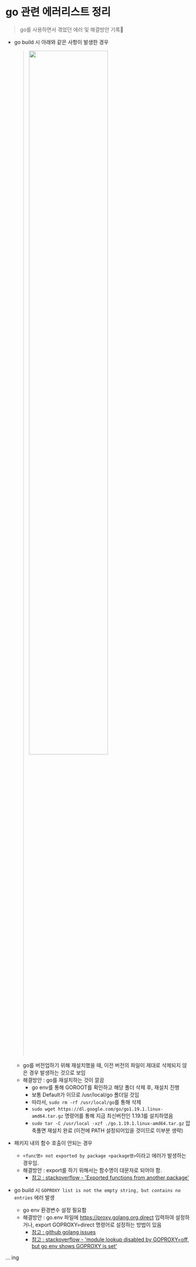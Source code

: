 # go 관련 에러리스트 정리
> go를 사용하면서 겪었던 에러 및 해결방안 기록📝

+ go build 시 아래와 같은 사항이 발생한 경우
  > <img src="https://user-images.githubusercontent.com/72974863/191879872-a06fc911-e2ca-4b9a-b903-59e9395002a6.png" width=70% height=70%>
  + go를 버전업하기 위해 재설치했을 때, 이전 버전의 파일이 제대로 삭제되지 않은 경우 발생하는 것으로 보임
  + 해결방안 : go를 재설치하는 것이 깔끔
     + go env를 통해 GOROOT를 확인하고 해당 폴더 삭제 후, 재설치 진행
     + 보통 Default가 이므로 /usr/local/go 폴더일 것임
     + 따라서, `sudo rm -rf /usr/local/go`를 통해 삭제
     + `sudo wget https://dl.google.com/go/go1.19.1.linux-amd64.tar.gz` 명령어를 통해 지금 최신버전인 1.19.1를 설치하였음
     + `sudo tar -C /usr/local -xzf ./go.1.19.1.linux-amd64.tar.gz` 압축풀면 재설치 완료 (이전에 PATH 설정되어있을 것이므로 이부분 생략)

+ 패키지 내의 함수 호출이 안되는 경우
   + ```<func명> not exported by package <package명>```이라고 에러가 발생하는 경우임.   
   + 해결방안 : export를 하기 위해서는 함수명이 대문자로 되어야 함.
      + [참고 : stackoverflow - 'Exported functions from another package'](https://stackoverflow.com/questions/50079815/exported-functions-from-another-package)      


+ go build 시 `GOPROXY list is not the empty string, but contains no entries` 에러 발생
   + go env 환경변수 설정 필요함
   + 해결방안 : go.env 파일에 https://proxy.golang.org,direct 입력하여 설정하거나, export GOPROXY=direct 명령어로 설정하는 방법이 있음
      + [참고 : github golang issues](https://github.com/golang/go/issues/61928)
      + [참고 : stackoverflow - 'module lookup disabled by GOPROXY=off, but go env shows GOPROXY is set'](https://stackoverflow.com/questions/71023129/module-lookup-disabled-by-goproxy-off-but-go-env-shows-goproxy-is-set)


... ing

